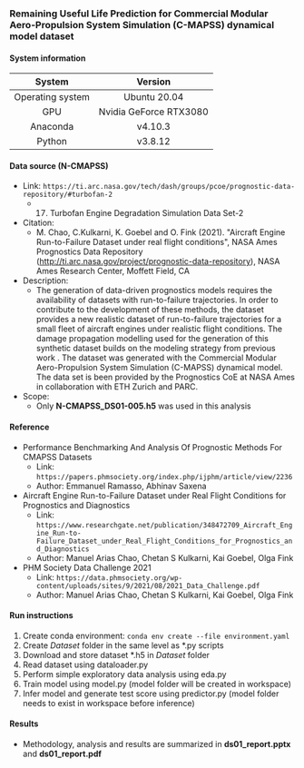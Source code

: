 ### Remaining Useful Life Prediction for Commercial Modular Aero-Propulsion System Simulation (C-MAPSS) dynamical model dataset

#### System information
| System                | Version                                                                                        |
|:---------------------:|:----------------------------------------------------------------------------------------------:|
| Operating system      | Ubuntu 20.04                                                                                   |
| GPU                   | Nvidia GeForce RTX3080 |
| Anaconda              | v4.10.3 |
| Python                | v3.8.12 |

#### Data source (N-CMAPSS)
- Link: ```https://ti.arc.nasa.gov/tech/dash/groups/pcoe/prognostic-data-repository/#turbofan-2```
  - 17. Turbofan Engine Degradation Simulation Data Set-2
- Citation:
  - M. Chao, C.Kulkarni, K. Goebel and O. Fink (2021). "Aircraft Engine Run-to-Failure Dataset under real flight conditions", NASA Ames Prognostics Data Repository (http://ti.arc.nasa.gov/project/prognostic-data-repository), NASA Ames Research Center, Moffett Field, CA
- Description: 
  - The generation of data-driven prognostics models requires the availability of datasets with run-to-failure trajectories. In order to contribute to the development of these methods, the dataset provides a new realistic dataset of run-to-failure trajectories for a small fleet of aircraft engines under realistic flight conditions. The damage propagation modelling used for the generation of this synthetic dataset builds on the modeling strategy from previous work . The dataset was generated with the Commercial Modular Aero-Propulsion System Simulation (C-MAPSS) dynamical model. The data set is been provided by the Prognostics CoE at NASA Ames in collaboration with ETH Zurich and PARC.
- Scope:
  - Only **N-CMAPSS_DS01-005.h5** was used in this analysis
 
 #### Reference
- Performance Benchmarking And Analysis Of Prognostic Methods For CMAPSS Datasets
  - Link: ```https://papers.phmsociety.org/index.php/ijphm/article/view/2236```
  - Author: Emmanuel Ramasso, Abhinav Saxena
- Aircraft Engine Run-to-Failure Dataset under Real Flight Conditions for Prognostics and Diagnostics
  - Link: ```https://www.researchgate.net/publication/348472709_Aircraft_Engine_Run-to-Failure_Dataset_under_Real_Flight_Conditions_for_Prognostics_and_Diagnostics```
  - Author: Manuel Arias Chao, Chetan S Kulkarni, Kai Goebel, Olga Fink
- PHM Society Data Challenge 2021
  - Link: ```https://data.phmsociety.org/wp-content/uploads/sites/9/2021/08/2021_Data_Challenge.pdf```
  - Author: Manuel Arias Chao, Chetan S Kulkarni, Kai Goebel, Olga Fink

#### Run instructions
1. Create conda environment: ```conda env create --file environment.yaml```
2. Create *Dataset* folder in the same level as *.py scripts
3. Download and store dataset *.h5 in *Dataset* folder
4. Read dataset using dataloader.py
5. Perform simple exploratory data analysis using eda.py
6. Train model using model.py (model folder will be created in workspace)
7. Infer model and generate test score using predictor.py (model folder needs to exist in workspace before inference)

#### Results
- Methodology, analysis and results are summarized in **ds01_report.pptx** and **ds01_report.pdf**